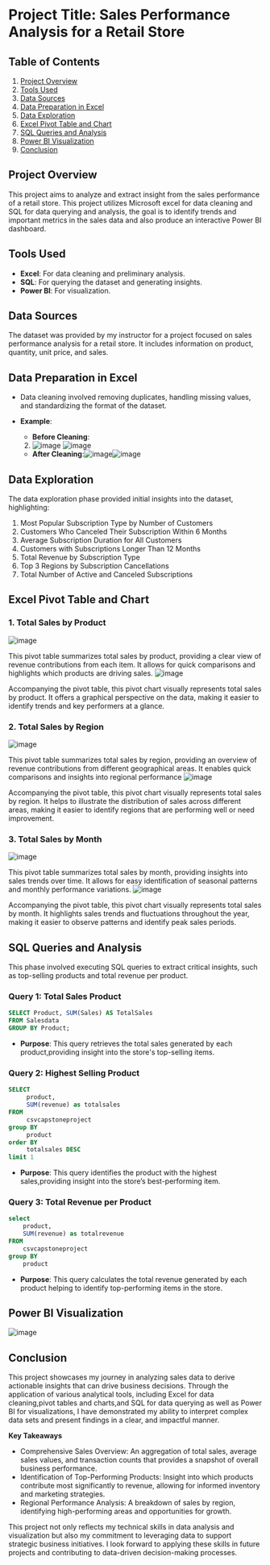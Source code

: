 # Project Title: Sales Performance Analysis for a Retail Store

## Table of Contents
1. [Project Overview](#project-overview)
2. [Tools Used](#tools-used)
3. [Data Sources](#data-sources)
4. [Data Preparation in Excel](#data-preparation-in-excel)
5. [Data Exploration](#data-exploration)
6. [Excel Pivot Table and Chart](#excel-pivot-table-and-chart)
7. [SQL Queries and Analysis](#sql-queries-and-analysis)
8. [Power BI Visualization](#power-bi-visualization)
9. [Conclusion](#conclusion)
   
## Project Overview
This project aims to analyze and extract insight from the sales performance of a retail store. This project utilizes Microsoft excel for data cleaning and SQL for data querying and analysis, the goal is to identify trends and important metrics in the sales data and also produce an interactive Power BI dashboard.
## Tools Used
- **Excel**: For data cleaning and preliminary analysis.
- **SQL**: For querying the dataset and generating insights.
- **Power BI**: For visualization.
## Data Sources

  The dataset was provided by my instructor for a project focused on sales performance analysis for a retail store. It includes information on product, quantity, unit price, and sales.
## Data Preparation in Excel
- Data cleaning involved removing duplicates, handling missing values, and standardizing the format of the dataset.
- **Example**:
   - **Before Cleaning**: 
  2. ![image](https://github.com/user-attachments/assets/16c177b8-9a3c-458e-9eeb-013be9b2d21c)
   ![image](https://github.com/user-attachments/assets/b49ef052-ea22-4160-ae68-fe4b3bec3c99)

   - **After Cleaning**:![image](https://github.com/user-attachments/assets/a27bce2f-9a5f-468d-9293-f4c96628e57c)![image](https://github.com/user-attachments/assets/ff3faf42-2b2c-4b7f-85bf-c448207c4bdf)
## Data Exploration
The data exploration phase provided initial insights into the dataset, highlighting:
1. Most Popular Subscription Type by Number of Customers
2. Customers Who Canceled Their Subscription Within 6 Months
3. Average Subscription Duration for All Customers
4. Customers with Subscriptions Longer Than 12 Months
5. Total Revenue by Subscription Type
6. Top 3 Regions by Subscription Cancellations
7. Total Number of Active and Canceled Subscriptions

## Excel Pivot Table and Chart

### 1. Total Sales by Product
![image](https://github.com/user-attachments/assets/755e24e0-98ed-480c-8cfb-718b3d367295)

This pivot table summarizes total sales by product, providing a clear view of revenue contributions from each item. It allows for quick comparisons and highlights which products are driving sales.
![image](https://github.com/user-attachments/assets/641c0d10-d544-403a-8eb3-3d7daa0b2d77)

Accompanying the pivot table, this pivot chart visually represents total sales by product. It offers a graphical perspective on the data, making it easier to identify trends and key performers at a glance.
### 2. Total Sales by Region
![image](https://github.com/user-attachments/assets/26fd65ff-fc35-4126-ae20-b9dfb8df9fbe)

This pivot table summarizes total sales by region, providing an overview of revenue contributions from different geographical areas. It enables quick comparisons and insights into regional performance
![image](https://github.com/user-attachments/assets/c6dfbbbd-695f-41c7-8628-1242a0e459d3)

Accompanying the pivot table, this pivot chart visually represents total sales by region. It helps to illustrate the distribution of sales across different areas, making it easier to identify regions that are performing well or need improvement.
### 3. Total Sales by Month
![image](https://github.com/user-attachments/assets/38382490-7d30-4762-b5fb-ae95aba4bd53)

This pivot table summarizes total sales by month, providing insights into sales trends over time. It allows for easy identification of seasonal patterns and monthly performance variations.
![image](https://github.com/user-attachments/assets/99914e15-9e9c-41ec-a0bd-04e0dcc1ecba)

Accompanying the pivot table, this pivot chart visually represents total sales by month. It highlights sales trends and fluctuations throughout the year, making it easier to observe patterns and identify peak sales periods.
## SQL Queries and Analysis
This phase involved executing SQL queries to extract critical insights, such as top-selling products and total revenue per product.
### Query 1: Total Sales Product
```sql
SELECT Product, SUM(Sales) AS TotalSales
FROM Salesdata
GROUP BY Product;
```

- **Purpose**: This query retrieves the total sales generated by each product,providing insight into the store's top-selling items.
### Query 2: Highest Selling Product
```sql
SELECT
     product,
     SUM(revenue) as totalsales
FROM
     csvcapstoneproject
group BY
     product
order BY
     totalsales DESC
limit 1
```
- **Purpose**: This query identifies the product with the highest sales,providing insight into the store’s best-performing item.
### Query 3: Total Revenue per Product
```sql
select 
    product,
    SUM(revenue) as totalrevenue
FROM
    csvcapstoneproject
group BY
    product
```
- **Purpose**: This query calculates the total revenue generated by each product helping to identify top-performing items in the store.

## Power BI Visualization
![image](https://github.com/user-attachments/assets/08f99fe1-50a0-4806-ad92-e8050f043492)

## Conclusion
This project showcases my journey in analyzing sales data to derive actionable insights that can drive business decisions. Through the application of various analytical tools, including Excel for data cleaning,pivot tables and charts,and SQL for data querying as well as Power BI for visualizations, I have demonstrated my ability to interpret complex data sets and present findings in a clear, and impactful manner.

**Key Takeaways** 
- Comprehensive Sales Overview: An aggregation of total sales, average sales values, and transaction counts that provides a snapshot of overall business performance.
- Identification of Top-Performing Products: Insight into which products contribute most significantly to revenue, allowing for informed inventory and marketing strategies.
- Regional Performance Analysis: A breakdown of sales by region, identifying high-performing areas and opportunities for growth.

This project not only reflects my technical skills in data analysis and visualization but also my commitment to leveraging data to support strategic business initiatives. I look forward to applying these skills in future projects and contributing to data-driven decision-making processes.




